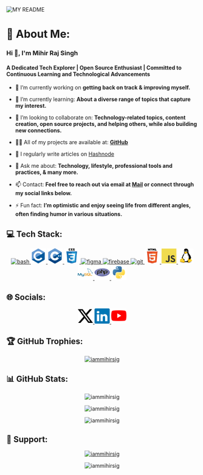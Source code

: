<img width="2560" alt="MY README" src="https://github.com/user-attachments/assets/3dc45446-b993-42d0-9209-50a5a31c1f9e">

# 🌟 About Me:

<h3 align="left">Hi 👋, I'm Mihir Raj Singh</h3> 
<h4 align="left">A Dedicated Tech Explorer | Open Source Enthusiast | Committed to Continuous Learning and Technological Advancements</h4>

- 🔭 I’m currently working on **getting back on track & improving myself.**

- 🌱 I’m currently learning: **About a diverse range of topics that capture my interest.**

- 👯 I’m looking to collaborate on: **Technology-related topics, content creation, open source projects, and helping others, while also building new connections.**

- 👨‍💻 All of my projects are available at: **[GitHub](https://github.com/iammihirsig)**

- 📝 I regularly write articles on [Hashnode](https://iammihirsig.hashnode.dev/)

- 💬 Ask me about: **Technology, lifestyle, professional tools and practices, & many more.**

- 📫 Contact: **Feel free to reach out via email at [Mail](mailto:mihirrajsingh123@gmail.com) or connect through my social links below.**

- ⚡ Fun fact: **I’m optimistic and enjoy seeing life from different angles, often finding humor in various situations.**

## 💻 Tech Stack:
<p align="center"> <a href="https://www.gnu.org/software/bash/" target="_blank" rel="noreferrer"> <img src="https://www.vectorlogo.zone/logos/gnu_bash/gnu_bash-icon.svg" alt="bash" width="40" height="40"/> </a> <a href="https://www.cprogramming.com/" target="_blank" rel="noreferrer"> <img src="https://raw.githubusercontent.com/devicons/devicon/master/icons/c/c-original.svg" alt="c" width="40" height="40"/> </a> <a href="https://www.w3schools.com/cpp/" target="_blank" rel="noreferrer"> <img src="https://raw.githubusercontent.com/devicons/devicon/master/icons/cplusplus/cplusplus-original.svg" alt="cplusplus" width="40" height="40"/> </a> <a href="https://www.w3schools.com/css/" target="_blank" rel="noreferrer"> <img src="https://raw.githubusercontent.com/devicons/devicon/master/icons/css3/css3-original-wordmark.svg" alt="css3" width="40" height="40"/> </a> <a href="https://www.figma.com/" target="_blank" rel="noreferrer"> <img src="https://www.vectorlogo.zone/logos/figma/figma-icon.svg" alt="figma" width="40" height="40"/> </a> <a href="https://firebase.google.com/" target="_blank" rel="noreferrer"> <img src="https://www.vectorlogo.zone/logos/firebase/firebase-icon.svg" alt="firebase" width="40" height="40"/> </a> <a href="https://git-scm.com/" target="_blank" rel="noreferrer"> <img src="https://www.vectorlogo.zone/logos/git-scm/git-scm-icon.svg" alt="git" width="40" height="40"/> </a> <a href="https://www.w3.org/html/" target="_blank" rel="noreferrer"> <img src="https://raw.githubusercontent.com/devicons/devicon/master/icons/html5/html5-original-wordmark.svg" alt="html5" width="40" height="40"/> </a> <a href="https://developer.mozilla.org/en-US/docs/Web/JavaScript" target="_blank" rel="noreferrer"> <img src="https://raw.githubusercontent.com/devicons/devicon/master/icons/javascript/javascript-original.svg" alt="javascript" width="40" height="40"/> </a> <a href="https://www.linux.org/" target="_blank" rel="noreferrer"> <img src="https://raw.githubusercontent.com/devicons/devicon/master/icons/linux/linux-original.svg" alt="linux" width="40" height="40"/> </a> <a href="https://www.mysql.com/" target="_blank" rel="noreferrer"> <img src="https://raw.githubusercontent.com/devicons/devicon/master/icons/mysql/mysql-original-wordmark.svg" alt="mysql" width="40" height="40"/> </a> <a href="https://www.php.net" target="_blank" rel="noreferrer"> <img src="https://raw.githubusercontent.com/devicons/devicon/master/icons/php/php-original.svg" alt="php" width="40" height="40"/> </a> <a href="https://www.python.org" target="_blank" rel="noreferrer"> <img src="https://raw.githubusercontent.com/devicons/devicon/master/icons/python/python-original.svg" alt="python" width="40" height="40"/> </a> </p>


## 🌐 Socials:
<p align="center">
  <a href="https://twitter.com/iammihirsig" target="_blank">
    <img src="https://github.com/CLorant/readme-social-icons/blob/main/large/colored/twitter-x.svg" alt="Twitter" width="40" />
  </a>
  <a href="https://linkedin.com/in/iammihirsig" target="_blank">
    <img src="https://github.com/CLorant/readme-social-icons/blob/main/large/colored/linkedin.svg" alt="LinkedIn" width="40" />
  </a>
  <a href="https://www.youtube.com/@/iammihirsig" target="_blank">
    <img src="https://github.com/CLorant/readme-social-icons/blob/main/large/colored/youtube.svg" alt="YouTube" width="40" />
  </a>
</p>





## 🏆 GitHub Trophies:
<p align="center"> <a href="https://github.com/ryo-ma/github-profile-trophy"><img src="https://github-profile-trophy.vercel.app/?username=iammihirsig" alt="iammihirsig" /></a> </p>

## 📊 GitHub Stats:
<p align="center">
    <img src="https://github-readme-streak-stats.herokuapp.com/?user=iammihirsig&" alt="iammihirsig" />
</p>

<p align="center">
    <img src="https://github-readme-stats.vercel.app/api?username=iammihirsig&show_icons=true&locale=en" alt="iammihirsig" />
</p>

<p align="center">
    <img src="https://github-readme-stats.vercel.app/api/top-langs?username=iammihirsig&show_icons=true&locale=en&layout=compact" alt="iammihirsig" />
</p>


## 🍁 Support:
<p align="center">
  <a href="https://www.buymeacoffee.com/iammihirsig">
    <img src="https://cdn.buymeacoffee.com/buttons/v2/default-yellow.png" height="50" width="210" alt="iammihirsig" />
  </a>
</p>

<p align="center"> <img src="https://komarev.com/ghpvc/?username=iammihirsig&label=Profile%20views&color=0e75b6&style=flat" alt="iammihirsig" /> </p>


